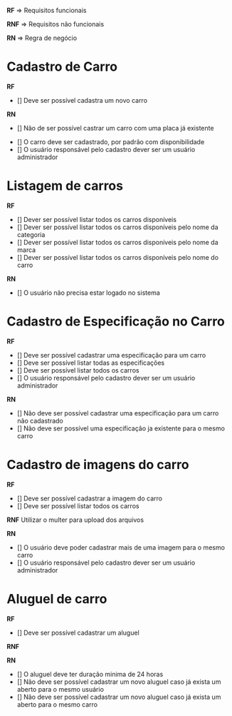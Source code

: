 **RF** => Requisitos funcionais

**RNF** => Requisitos não funcionais

**RN** => Regra de negócio

# Cadastro de Carro

**RF**
- [] Deve ser possível cadastra um novo carro
<!-- - [] Deve ser possível listar todas as categorias -->

**RN**
- [] Não de ser possível castrar um carro com uma placa já existente
<!-- - [] Não deve ser possível alterar a placa de uma carro já cadastrado -->
- [] O carro deve ser cadastrado, por padrão com disponibilidade
- [] O usuário responsável pelo cadastro dever ser um usuário administrador

# Listagem de carros

**RF**
- [] Dever ser possível listar todos os carros disponíveis
- [] Dever ser possível listar todos os carros disponíveis pelo nome da categoria
- [] Dever ser possível listar todos os carros disponíveis pelo nome da marca
- [] Dever ser possível listar todos os carros disponíveis pelo nome do carro

**RN**
- [] O usuário não precisa estar logado no sistema

# Cadastro de Especificação no Carro

**RF**
- [] Deve ser possível cadastrar uma especificação para um carro
- [] Deve ser possível listar todas as especificações
- [] Deve ser possível listar todos os carros
- [] O usuário responsável pelo cadastro dever ser um usuário administrador

**RN**
- [] Não deve ser possível cadastrar uma especificação para um carro não cadastrado
- [] Não deve ser possível uma especificação ja existente para o mesmo carro

# Cadastro de imagens do carro

**RF**
- [] Deve ser possível cadastrar a imagem do carro
- [] Deve ser possível listar todos os carros

**RNF**
Utilizar o multer para upload dos arquivos

**RN**
- [] O usuário deve poder cadastrar mais de uma imagem para o mesmo carro
- [] O usuário responsável pelo cadastro dever ser um usuário administrador

# Aluguel de carro

**RF**
- [] Deve ser possível cadastrar um aluguel 

**RNF**

**RN**
- [] O aluguel deve ter duração minima de 24 horas
- [] Não deve ser possível cadastrar um novo aluguel caso já exista um aberto para o mesmo usuário
- [] Não deve ser possível cadastrar um novo aluguel caso já exista um aberto para o mesmo carro